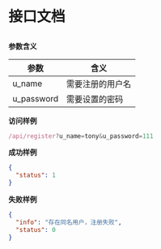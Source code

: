 # 接口文档

## 

**参数含义**

| 参数 | 含义 |
| ---- | ---- |
| u_name| 需要注册的用户名 |
| u_password | 需要设置的密码 |

**访问样例**

```js
/api/register?u_name=tony&u_password=111
```

**成功样例**
```json
{
  "status": 1
}
```

**失败样例**

```json
{
  "info": "存在同名用户，注册失败",
  "status": 0
}

```
